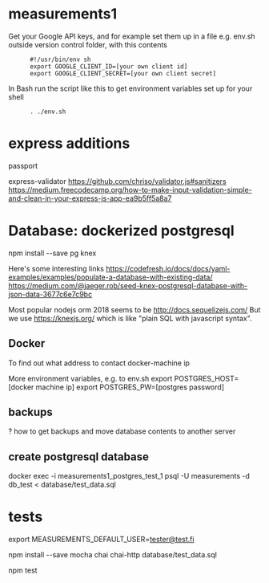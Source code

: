 # measurements1

Get your Google API keys, and for example 
set them up in a file e.g. env.sh outside version control folder, with this contents

          #!/usr/bin/env sh
          export GOOGLE_CLIENT_ID=[your own client id]
          export GOOGLE_CLIENT_SECRET=[your own client secret]
          
In Bash run the script like this to get environment variables set up for your shell
          
          . ./env.sh


# express additions
passport

express-validator
https://github.com/chriso/validator.js#sanitizers
https://medium.freecodecamp.org/how-to-make-input-validation-simple-and-clean-in-your-express-js-app-ea9b5ff5a8a7

# Database: dockerized postgresql

npm install --save pg knex

Here's some interesting links
https://codefresh.io/docs/docs/yaml-examples/examples/populate-a-database-with-existing-data/
https://medium.com/@jaeger.rob/seed-knex-postgresql-database-with-json-data-3677c6e7c9bc

Most popular nodejs orm 2018 seems to be http://docs.sequelizejs.com/
But we use https://knexjs.org/ which is like "plain SQL with javascript syntax".



## Docker
To find out what address to contact
docker-machine ip

More environment variables, e.g. to env.sh 
          export POSTGRES_HOST=[docker machine ip]
          export POSTGRES_PW=[postgres password]


## backups
? how to get backups and move database contents to another server

## create postgresql database
docker exec -i measurements1_postgres_test_1 psql -U measurements -d db_test < database/test_data.sql


# tests
export MEASUREMENTS_DEFAULT_USER=tester@test.fi

npm install --save mocha chai chai-http
database/test_data.sql

npm test

